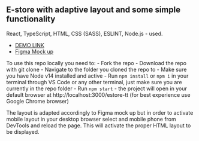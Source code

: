 ## E-store with adaptive layout and some simple functionality

React, TypeScript, HTML, CSS (SASS), ESLINT, Node.js - used.

- [DEMO LINK](https://vadymbaranov.github.io/estore-tt/)
- [Figma Mock up](https://www.figma.com/file/0OI0hj7BkqtLbKuimb9wQ8/Frontend-test-task-%2F-Empat?node-id=0%3A1&t=tciwgIoVgLewdaGh-1)

To use this repo locally you need to:
    - Fork the repo
    - Download the repo with git clone
    - Navigate to the folder you cloned the repo to
    - Make sure you have Node v14 installed and active
    - Run `npm install` or `npm i` in your terminal through VS Code or any other terminal, just make sure you are currently in the repo folder
    - Run `npm start` - the project will open in your default browser at http://localhost:3000/estore-tt (for best experience use Google Chrome browser)

The layout is adapted accordingly to Figma mock up but in order to activate mobile layout in your desktop browser select and mobile phone from DevTools and reload the page. This will activate the proper HTML layout to be displayed.
